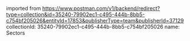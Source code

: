 imported from https://www.postman.com/v1/backend/redirect?type=collection&id=35240-79902ec1-c495-444b-8bb5-c754bf205026&entityId=17853&publisherType=team&publisherId=37129
collectionId: 35240-79902ec1-c495-444b-8bb5-c754bf205026
name: Sectors